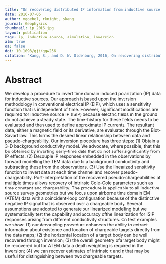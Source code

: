 ```yaml
---
title: "On recovering distributed IP information from inductive source time domain electromagnetic data"
date: 2016-07-05
author: mgoebel, rknight, skang
journal: Geophysics
thumbnail: ip_2016.jpg
layout: publication
tags: ip, inductive source, simulation, inversion
alm: true
oa: false
doi: 10.1093/gji/ggw256
citation: "Kang, S., and D. W. Oldenburg, 2016, On recovering distributed IP information from inductive source time domain electromagnetic data: Geophysical Journal International, 207, 174–196. doi: 10.1093/gji/ggw256"
---
```




# Abstract

We develop a procedure to invert time domain induced polarization (IP) data for inductive sources. Our approach is based upon the inversion methodology in conventional electrical IP (EIP), which uses a sensitivity function that is independent of time. However, significant modifications are required for inductive source IP (ISIP) because electric fields in the ground do not achieve a steady state. The time-history for these fields needs to be evaluated and then used to define approximate IP currents. The resultant data, either a magnetic field or its derivative, are evaluated through the Biot-Savart law. This forms the desired linear relationship between data and pseudo-chargeability. Our inversion procedure has three steps: (1) Obtain a 3-D background conductivity model. We advocate, where possible, that this be obtained by inverting early-time data that do not suffer significantly from IP effects. (2) Decouple IP responses embedded in the observations by forward modelling the TEM data due to a background conductivity and subtracting these from the observations. (3) Use the linearized sensitivity function to invert data at each time channel and recover pseudo-chargeability. Post-interpretation of the recovered pseudo-chargeabilities at multiple times allows recovery of intrinsic Cole-Cole parameters such as time constant and chargeability. The procedure is applicable to all inductive source survey geometries but we focus upon airborne time domain EM (ATEM) data with a coincident-loop configuration because of the distinctive negative IP signal that is observed over a chargeable body. Several assumptions are adopted to generate our linearized modelling but we systematically test the capability and accuracy ofthe linearization for ISIP responses arising from different conductivity structures. On test examples we show: (1) our decoupling procedure enhances the ability to extract information about existence and location of chargeable targets directly from the data maps; (2) the horizontal location of a target body can be well recovered through inversion; (3) the overall geometry ofa target body might be recovered but for ATEM data a depth weighting is required in the inversion; (4) we can recover estimates of intrinsic τ and η that may be useful for distinguishing between two chargeable targets.